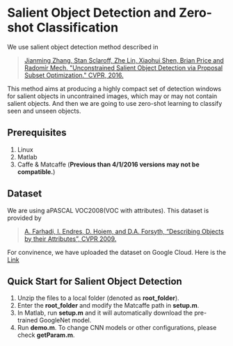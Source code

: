 # Salient Object Detection and Zero-shot Classification

We use salient object detection method described in

> [Jianming Zhang, Stan Sclaroff, Zhe Lin, Xiaohui Shen, Brian Price and Radomír Mech. "Unconstrained Salient Object Detection via Proposal Subset Optimization." CVPR, 2016.](http://cs-people.bu.edu/jmzhang/sod.html)

This method aims at producing a highly compact set of detection windows for salient objects in uncontrained images, which may or may not contain salient objects.
And then we are going to use zero-shot learning to classify seen and unseen objects.

## Prerequisites
1. Linux
2. Matlab 
3. Caffe & Matcaffe (**Previous than 4/1/2016 versions may not be compatible.**)

## Dataset
We are using aPASCAL VOC2008(VOC with attributes). This dataset is provided by

> [A. Farhadi, I. Endres, D. Hoiem, and D.A. Forsyth, “Describing Objects by their Attributes”, CVPR 2009.](http://vision.cs.uiuc.edu/attributes/)

For convinence, we have uploaded the dataset on Google Cloud. Here is the [Link](https://drive.google.com/drive/folders/1-QkiCcAzchzSQrUgHbspvLUK0zjbpfia?usp=sharing)

## Quick Start for Salient Object Detection
1. Unzip the files to a local folder (denoted as **root_folder**).
2. Enter the **root_folder** and modify the Matcaffe path in **setup.m**.
3. In Matlab, run **setup.m** and it will automatically download the pre-trained GoogleNet model.
4. Run **demo.m**.
To change CNN models or other configurations, please check **getParam.m**.

